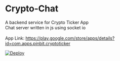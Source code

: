 # Crypto-Chat
A backend service for Crypto Ticker App<br />
Chat server written in js using socket io<br />
<br />
App Link: https://play.google.com/store/apps/details?id=com.apps.pinbit.cryptoticker

[![Deploy](https://www.herokucdn.com/deploy/button.png)](https://heroku.com/deploy?template=https://github.com/95subodh/CryptoChat.git)
